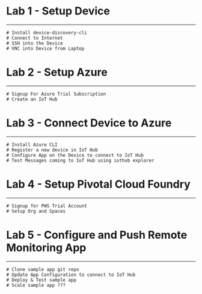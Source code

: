 # Lab 1 - Setup Device
--------------------------------------
    # Install device-discovery-cli
    # Connect to Internet
    # SSH into the Device
    # VNC into Device from Laptop


# Lab 2 - Setup Azure
--------------------------------------

    # Signup For Azure Trial Subscription
    # Create an IoT Hub    

# Lab 3 - Connect Device to Azure
--------------------------------------

    # Install Azure CLI
    # Register a new device in IoT Hub
    # Configure App on the Device to connect to IoT Hub
    # Test Messages coming to IoT Hub using iothub explorer    

# Lab 4 - Setup Pivotal Cloud Foundry
--------------------------------------

    # Signup for PWS Trial Account
    # Setup Org and Spaces
    
# Lab 5 - Configure and Push Remote Monitoring App
--------------------------------------

    # Clone sample app git repo
    # Update App Configuration to connect to IoT Hub    
    # Deploy & Test sample app
    # Scale sample app ???
